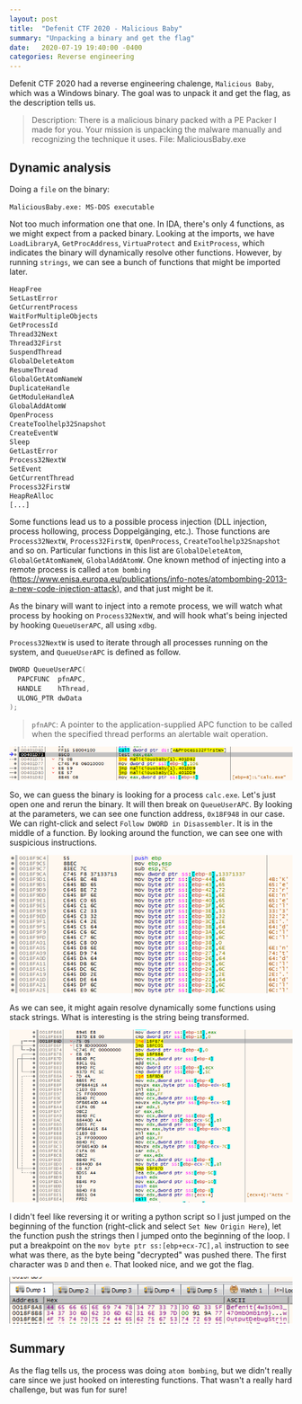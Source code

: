 ```yaml
---
layout: post
title:  "Defenit CTF 2020 - Malicious Baby"
summary: "Unpacking a binary and get the flag"
date:   2020-07-19 19:40:00 -0400
categories: Reverse engineering
---
```

Defenit CTF 2020 had a reverse engineering chalenge, `Malicious Baby`, which was a Windows binary. The goal was to unpack it and get the flag, as the description tells us.
> Description: There is a malicious binary packed with a PE Packer I made for you. Your mission is unpacking the malware manually and recognizing the technique it uses.
File: MaliciousBaby.exe


## Dynamic analysis

Doing a `file` on the binary:

`MaliciousBaby.exe: MS-DOS executable`

Not too much information one that one. In IDA, there's only 4 functions, as we might expect from a packed binary. Looking at the imports, we have `LoadLibraryA`, `GetProcAddress`, `VirtuaProtect` and `ExitProcess`, which indicates the binary will dynamically resolve other functions. However, by running `strings`, we can see a bunch of functions that might be imported later.

```
HeapFree
SetLastError
GetCurrentProcess
WaitForMultipleObjects
GetProcessId
Thread32Next
Thread32First
SuspendThread
GlobalDeleteAtom
ResumeThread
GlobalGetAtomNameW
DuplicateHandle
GetModuleHandleA
GlobalAddAtomW
OpenProcess
CreateToolhelp32Snapshot
CreateEventW
Sleep
GetLastError
Process32NextW
SetEvent
GetCurrentThread
Process32FirstW
HeapReAlloc
[...]
```

Some functions lead us to a possible process injection (DLL injection, process hollowing, process Doppelgänging, etc.). Those functions are `Process32NextW`, `Process32FirstW`, `OpenProcess`, `CreateToolhelp32Snapshot` and so on. Particular functions in this list are `GlobalDeleteAtom`, `GlobalGetAtomNameW`, `GlobalAddAtomW`. One known method of injecting into a remote process is called `atom bombing` (https://www.enisa.europa.eu/publications/info-notes/atombombing-2013-a-new-code-injection-attack), and that just might be it.

As the binary will want to inject into a remote process, we will watch what process by hooking on `Process32NextW`, and will hook what's being injected by hooking `QueueUserAPC`, all using `xdbg`.

`Process32NextW` is used to iterate through all processes running on the system, and `QueueUserAPC` is defined as follow.

``` c
DWORD QueueUserAPC(
  PAPCFUNC  pfnAPC,
  HANDLE    hThread,
  ULONG_PTR dwData
);
```

> `pfnAPC`: A pointer to the application-supplied APC function to be called when the specified thread performs an alertable wait operation. 

![Looking for calc.exe](../assets/malicious_baby/calc_exe.png)

So, we can guess the binary is looking for a process `calc.exe`. Let's just open one and rerun the binary. It will then break on `QueueUserAPC`. By looking at the parameters, we can see one function address, `0x18F948` in our case. We can right-click and select `Follow DWORD in Disassembler`. It is in the middle of a function. By looking around the function, we can see one with suspicious instructions.

![Suspicious function](../assets/malicious_baby/function.png)

As we can see, it might again resolve dynamically some functions using stack strings. What is interesting is the string being transformed.

![String decryption](../assets/malicious_baby/decryption.png)

I didn't feel like reversing it or writing a python script so I just jumped on the beginning of the function (right-click and select `Set New Origin Here`), let the function push the strings then I jumped onto the beginning of the loop. I put a breakpoint on the `mov byte ptr ss:[ebp+ecx-7C],al` instruction to see what was there, as the byte being "decrypted" was pushed there. The first character was `D` and then `e`. That looked nice, and we got the flag.

![The flag](../assets/malicious_baby/flag.png)

## Summary
As the flag tells us, the process was doing `atom bombing`, but we didn't really care since we just hooked on interesting functions. That wasn't a really hard challenge, but was fun for sure!
